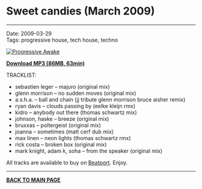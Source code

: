 # Sweet candies (March 2009)

----

Date: 2009-03-29  
Tags:  progressive house, tech house, techno  

[![Progressive Awake](https://drive.google.com/uc?export=download&id=0B1aIvu0NI6o4ejV6UG9YLTMtSlE)](https://1drv.ms/u/s!Alo3H0XlzdZxggvqAjPyndDTXt96?e=3SXc8A)

[**Download MP3 (86MB, 63min)**](https://1drv.ms/u/s!Alo3H0XlzdZxggvqAjPyndDTXt96?e=3SXc8A)

TRACKLIST:  

* sebastien leger – majuro (original mix)
* glenn morrison – no sudden moves (original mix)
* a.s.h.a. – ball and chain (jj tribute glenn morrison bruce aisher remix)
* ryan davis – clouds passing by (eelke kleijn rmx)
* kidro – anybody out there (thomas schwartz mix)
* johnson, haske – breeze (original mix)
* bruxxas – poltergeist (original mix)
* joanna – sometimes (matt cerf dub mix)
* max linen – neon lights (thomas schwartz rmx)
* rick costa – broken box (original mix)
* mark knight, adam k, soha – from the speaker (original mix)

All tracks are available to buy on <a href="http://beatport.com" target="_blank">Beatport</a>.
Enjoy.

----

[**BACK TO MAIN PAGE**](./README.md)